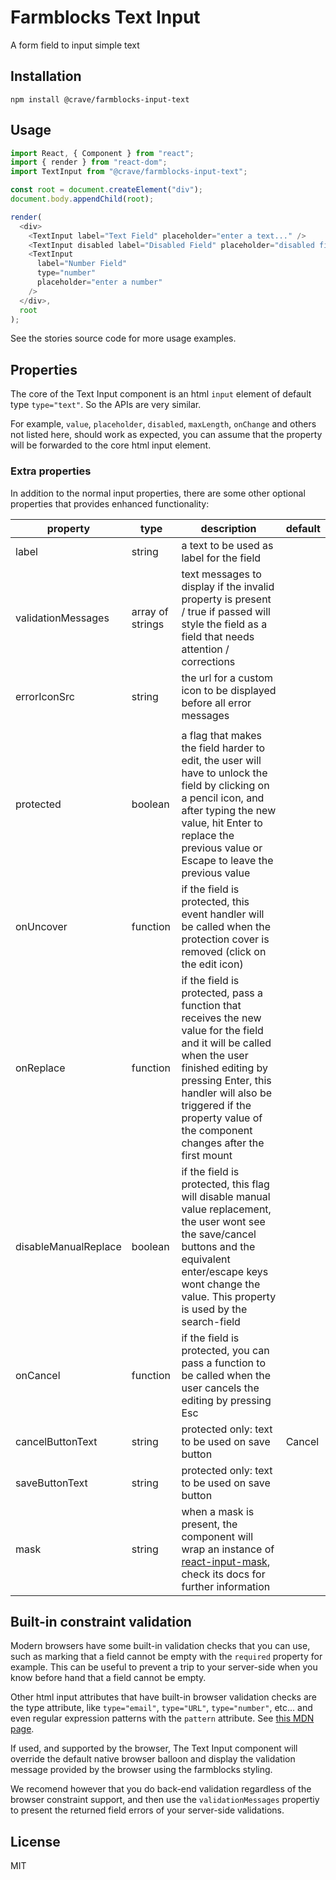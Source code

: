 # Farmblocks Text Input

A form field to input simple text

## Installation

```
npm install @crave/farmblocks-input-text
```

## Usage

```javascript
import React, { Component } from "react";
import { render } from "react-dom";
import TextInput from "@crave/farmblocks-input-text";

const root = document.createElement("div");
document.body.appendChild(root);

render(
  <div>
    <TextInput label="Text Field" placeholder="enter a text..." />
    <TextInput disabled label="Disabled Field" placeholder="disabled field" />
    <TextInput
      label="Number Field"
      type="number"
      placeholder="enter a number"
    />
  </div>,
  root
);
```

See the stories source code for more usage examples.

## Properties

The core of the Text Input component is an html `input` element of default type
`type="text"`. So the APIs are very similar.

For example, `value`, `placeholder`, `disabled`, `maxLength`, `onChange` and
others not listed here, should work as expected, you can assume that the
property will be forwarded to the core html input element.

### Extra properties

In addition to the normal input properties, there are some other optional
properties that provides enhanced functionality:

| property             | type             | description                                                                                                                                                                                                                                                           | default |
| -------------------- | ---------------- | --------------------------------------------------------------------------------------------------------------------------------------------------------------------------------------------------------------------------------------------------------------------- | ------- |
| label                | string           | a text to be used as label for the field                                                                                                                                                                                                                              |         |
| validationMessages   | array of strings | text messages to display if the invalid property is present / true if passed will style the field as a field that needs attention / corrections                                                                                                                       |         |
| errorIconSrc         | string           | the url for a custom icon to be displayed before all error messages                                                                                                                                                                                                   |         |
|                      |
| protected            | boolean          | a flag that makes the field harder to edit, the user will have to unlock the field by clicking on a pencil icon, and after typing the new value, hit Enter to replace the previous value or Escape to leave the previous value                                        |         |
| onUncover            | function         | if the field is protected, this event handler will be called when the protection cover is removed (click on the edit icon)                                                                                                                                            |         |
| onReplace            | function         | if the field is protected, pass a function that receives the new value for the field and it will be called when the user finished editing by pressing Enter, this handler will also be triggered if the property value of the component changes after the first mount |         |
| disableManualReplace | boolean          | if the field is protected, this flag will disable manual value replacement, the user wont see the save/cancel buttons and the equivalent enter/escape keys wont change the value. This property is used by the search-field                                           |         |
| onCancel             | function         | if the field is protected, you can pass a function to be called when the user cancels the editing by pressing Esc                                                                                                                                                     |         |
| cancelButtonText     | string           | protected only: text to be used on save button                                                                                                                                                                                                                        | Cancel  |
| saveButtonText       | string           | protected only: text to be used on save button                                                                                                                                                                                                                        |
| mask                 | string           | when a mask is present, the component will wrap an instance of [react-input-mask](https://github.com/sanniassin/react-input-mask), check its docs for further information                                                                                             |

## Built-in constraint validation

Modern browsers have some built-in validation checks that you can use, such as
marking that a field cannot be empty with the `required` property for example.
This can be useful to prevent a trip to your server-side when you know before
hand that a field cannot be empty.

Other html input attributes that have built-in browser validation checks are the
type attribute, like `type="email"`, `type="URL"`, `type="number"`, etc... and
even regular expression patterns with the `pattern` attribute. See
[this MDN page](https://developer.mozilla.org/en-US/docs/Web/Guide/HTML/HTML5/Constraint_validation).

If used, and supported by the browser, The Text Input component will override
the default native browser balloon and display the validation message provided
by the browser using the farmblocks styling.

We recomend however that you do back-end validation regardless of the browser
constraint support, and then use the `validationMessages` propertiy to present
the returned field errors of your server-side validations.

## License

MIT
